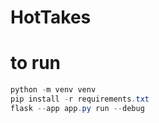 # HotTakes

# to run
```powershell
python -m venv venv
pip install -r requirements.txt
flask --app app.py run --debug
```
